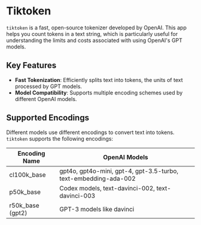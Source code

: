 # Tiktoken

`tiktoken` is a fast, open-source tokenizer developed by OpenAI. This app helps you count tokens in a text string, which is particularly useful for understanding the limits and costs associated with using OpenAI's GPT models.

## Key Features

- **Fast Tokenization**: Efficiently splits text into tokens, the units of text processed by GPT models.
- **Model Compatibility**: Supports multiple encoding schemes used by different OpenAI models.

## Supported Encodings

Different models use different encodings to convert text into tokens. `tiktoken` supports the following encodings:

| Encoding Name | OpenAI Models |
|---------------|---------------|
| cl100k_base   | gpt4o, gpt4o-mini, gpt-4, gpt-3.5-turbo, text-embedding-ada-002 |
| p50k_base     | Codex models, text-davinci-002, text-davinci-003 |
| r50k_base (gpt2) | GPT-3 models like davinci |
